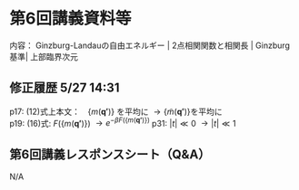 #  第6回講義資料等
内容： Ginzburg-Landauの自由エネルギー | 2点相関関数と相関長 | Ginzburg基準| 上部臨界次元

## 修正履歴 5/27 14:31
p17: (12)式上本文：　$\{m(\mathbf{q'})\}$ を平均に $\to \{\tilde{m}(\mathbf{q'})\}$を平均に <br>
p19: (16)式: $F(\{m(\mathbf{q'}) \})$ $\to e^{-\beta F(\{m(\mathbf{q'}) \})}$
p31: $|t| \ll 0$ $\to |t| \ll 1$ <br>





## 第6回講義レスポンスシート（Q&A）
N/A
